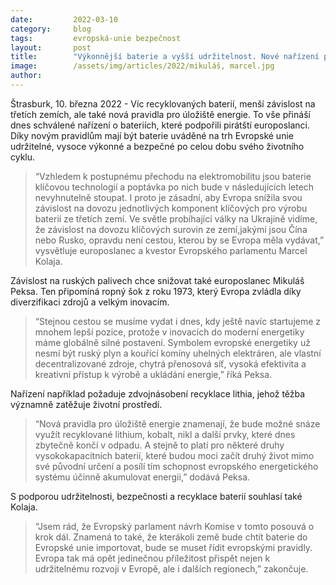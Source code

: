 ```yaml
---
date:         2022-03-10
category:     blog
tags:         evropská-unie bezpečnost
layout:       post
title:        "Výkonnější baterie a vyšší udržitelnost. Nové nařízení počítá se snížením závislosti na třetích zemích"
image:        /assets/img/articles/2022/mikuláš, marcel.jpg
author:       
---
```


Štrasburk, 10. března 2022 - Víc recyklovaných baterií, menší závislost na třetích zemích, ale také nová pravidla pro úložiště energie. To vše přináší dnes schválené nařízení o bateriích, které podpořili pirátští europoslanci. Díky novým pravidlům mají být baterie uváděné na trh Evropské unie udržitelné, vysoce výkonné a bezpečné po celou dobu svého životního cyklu.

> “Vzhledem k postupnému přechodu na elektromobilitu jsou baterie klíčovou technologií a poptávka po nich bude v následujících letech nevyhnutelně stoupat. I proto je zásadní, aby Evropa snížila svou závislost na dovozu jednotlivých komponent klíčových pro výrobu baterií ze třetích zemí. Ve světle probíhající války na Ukrajině vidíme, že závislost na dovozu klíčových surovin ze zemí,jakými jsou Čína nebo Rusko, opravdu není cestou, kterou by se Evropa měla vydávat,” vysvětluje europoslanec a kvestor Evropského parlamentu Marcel Kolaja. 

Závislost na ruských palivech chce snižovat také europoslanec Mikuláš Peksa. Ten připomíná ropný šok z roku 1973, který Evropa zvládla díky diverzifikaci zdrojů a velkým inovacím. 

> “Stejnou cestou se musíme vydat i dnes, kdy ještě navíc startujeme z mnohem lepší pozice, protože v inovacích do moderní energetiky máme globálně silné postavení. Symbolem evropské energetiky už nesmí být ruský plyn a kouřící komíny uhelných elektráren, ale vlastní decentralizované zdroje, chytrá přenosová síť, vysoká efektivita a kreativní přístup k výrobě a ukládání energie,” říká Peksa. 

Nařízení například požaduje zdvojnásobení recyklace lithia, jehož těžba významně zatěžuje životní prostředí. 

> “Nová pravidla pro úložiště energie znamenají, že bude možné snáze využít recyklované lithium, kobalt, nikl a další prvky, které dnes zbytečně končí v odpadu. A stejně to platí pro některé druhy vysokokapacitních baterií, které budou moci začít druhý život mimo své původní určení a posílí tím schopnost evropského energetického systému účinně akumulovat energii,” dodává Peksa.  

S podporou udržitelnosti, bezpečnosti a recyklace baterií souhlasí také Kolaja. 

> “Jsem rád, že Evropský parlament návrh Komise v tomto posouvá o krok dál. Znamená to také, že kterákoli země bude chtít baterie do Evropské unie importovat, bude se muset řídit evropskými pravidly. Evropa tak má opět jedinečnou příležitost přispět nejen k udržitelnému rozvoji v Evropě, ale i dalších regionech,” zakončuje.
